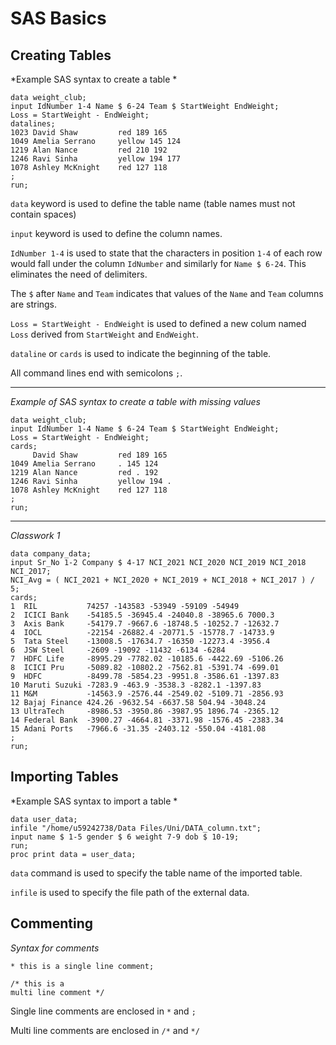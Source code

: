 # SAS Basics
## Creating Tables

*Example SAS syntax to create a table *

```sas
data weight_club;
input IdNumber 1-4 Name $ 6-24 Team $ StartWeight EndWeight;
Loss = StartWeight - EndWeight;
datalines;
1023 David Shaw         red 189 165
1049 Amelia Serrano     yellow 145 124
1219 Alan Nance         red 210 192
1246 Ravi Sinha         yellow 194 177
1078 Ashley McKnight    red 127 118
;
run;
```

`data` keyword is used to define the table name (table names must not contain spaces)

`input` keyword is used to define the column names.

`IdNumber 1-4` is used to state that the characters in position `1-4` of each row would fall under the column `IdNumber` and similarly for  `Name $ 6-24`. This eliminates the need of delimiters. 

The `$` after `Name` and `Team` indicates that values of the `Name` and `Team` columns are strings.

`Loss = StartWeight - EndWeight` is used to defined a new colum named `Loss` derived from `StartWeight` and `EndWeight`.

`dataline` or `cards` is used to indicate the beginning of the table.

All command lines end with semicolons `;`.

----
*Example of SAS syntax to create a table with missing values*

```sas
data weight_club;
input IdNumber 1-4 Name $ 6-24 Team $ StartWeight EndWeight;
Loss = StartWeight - EndWeight;
cards;
     David Shaw         red 189 165
1049 Amelia Serrano     . 145 124
1219 Alan Nance         red . 192
1246 Ravi Sinha         yellow 194 .
1078 Ashley McKnight    red 127 118
;
run;
```

----
*Classwork 1*
```sas
data company_data;
input Sr_No 1-2 Company $ 4-17 NCI_2021 NCI_2020 NCI_2019 NCI_2018 NCI_2017;
NCI_Avg = ( NCI_2021 + NCI_2020 + NCI_2019 + NCI_2018 + NCI_2017 ) / 5;
cards;
1  RIL           74257 -143583 -53949 -59109 -54949
2  ICICI Bank    -54185.5 -36945.4 -24040.8 -38965.6 7000.3
3  Axis Bank     -54179.7 -9667.6 -18748.5 -10252.7 -12632.7
4  IOCL          -22154 -26882.4 -20771.5 -15778.7 -14733.9
5  Tata Steel    -13008.5 -17634.7 -16350 -12273.4 -3956.4
6  JSW Steel     -2609 -19092 -11432 -6134 -6284
7  HDFC Life     -8995.29 -7782.02 -10185.6 -4422.69 -5106.26
8  ICICI Pru     -5089.82 -10802.2 -7562.81 -5391.74 -699.01
9  HDFC          -8499.78 -5854.23 -9951.8 -3586.61 -1397.83
10 Maruti Suzuki -7283.9 -463.9 -3538.3 -8282.1 -1397.83
11 M&M           -14563.9 -2576.44 -2549.02 -5109.71 -2856.93
12 Bajaj Finance 424.26 -9632.54 -6637.58 504.94 -3048.24
13 UltraTech     -8986.53 -3950.86 -3987.95 1896.74 -2365.12 
14 Federal Bank  -3900.27 -4664.81 -3371.98 -1576.45 -2383.34
15 Adani Ports   -7966.6 -31.35 -2403.12 -550.04 -4181.08
;
run;
```

## Importing Tables
*Example SAS syntax to import a table *

```sas
data user_data;
infile "/home/u59242738/Data Files/Uni/DATA_column.txt";
input name $ 1-5 gender $ 6 weight 7-9 dob $ 10-19;
run;
proc print data = user_data;
```

`data` command is used to specify the table name of the imported table.

`infile` is used to specify the file path of the external data. 

## Commenting 
*Syntax for comments*
```sas
* this is a single line comment;

/* this is a 
multi line comment */
```

Single line comments are enclosed in `*` and `;`

Multi line comments are enclosed in `/*` and `*/`